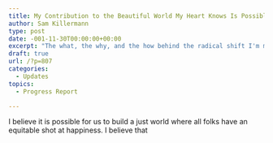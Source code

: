 ```yaml
---
title: My Contribution to the Beautiful World My Heart Knows Is Possible
author: Sam Killermann
type: post
date: -001-11-30T00:00:00+00:00
excerpt: "The what, the why, and the how behind the radical shift I'm making in my business. (+ a nudge for you to do the same)"
draft: true
url: /?p=807
categories:
  - Updates
topics:
  - Progress Report

---
```

I believe it is possible for us to build a just world where all folks have an equitable shot at happiness. I believe that